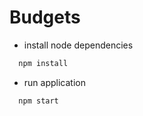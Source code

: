 # Budgets
- install node dependencies
```sh
  npm install
```

- run application
```sh
  npm start
```